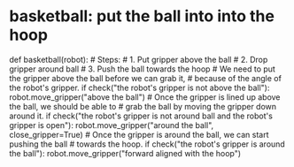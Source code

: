 

# basketball: put the ball into into the hoop
def basketball(robot):
    # Steps:
    #  1. Put gripper above the ball
    #  2. Drop gripper around ball
    #  3. Push the ball towards the hoop
    # We need to put the gripper above the ball before we can grab it,
    # because of the angle of the robot's gripper.
    if check("the robot's gripper is not above the ball"):
        robot.move_gripper("above the ball")
    # Once the gripper is lined up above the ball, we should be able to
    # grab the ball by moving the gripper down around it.
    if check("the robot's gripper is not around ball and the robot's gripper is open"):
        robot.move_gripper("around the ball", close_gripper=True)
    # Once the gripper is around the ball, we can start pushing the ball
    # towards the hoop.
    if check("the robot's gripper is around the ball"):
        robot.move_gripper("forward aligned with the hoop")